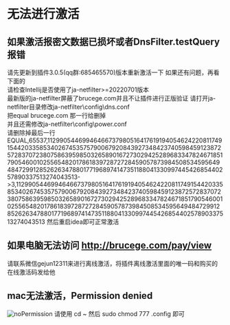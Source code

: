 # 无法进行激活
## 如果激活报密文数据已损坏或者DnsFilter.testQuery报错
请先更新到插件3.0.5(qq群:685465570)版本重新激活一下 如果还有问题，再看下面的   
请检查Intellij是否使用了ja-netfilter>=20220701版本   
最新版的ja-netfilter屏蔽了brucege.com并且不让插件进行正版验证 请打开ja-netfilter目录修改ja-netfilter\config\dns.conf  
把equal brucege.com 那一行给删掉   
并且还需修改ja-netfilter\config\power.conf  
请删除掉最后一行  
EQUAL,65537,112990544699464667379805164176191940546242208117491544203358534026745357579006792084392734842374059845912387257283707238075863959850326589016727302942528968334782467185179054600102556548201786183972872728459057873984508534595649484729912852626347880177196897414735118804133099744542685440257890337513274043513->3,112990544699464667379805164176191940546242208117491544203358534026745357579006792084392734842374059845912387257283707238075863959850326589016727302942528968334782467185179054600102556548201786183972872728459057873984508534595649484729912852626347880177196897414735118804133099744542685440257890337513274043513
然后重启idea即可正常激活  


## 如果电脑无法访问 http://brucege.com/pay/view
请联系微信gejun12311来进行离线激活，将插件离线激活里面的唯一码和购买的在线激活码发给他

## mac无法激活，Permission denied
![noPermission](https://myimages.brucege.com/noPermission.png)
请使用 cd ~ 然后 sudo chmod 777 .config 即可
